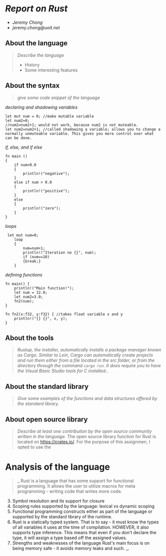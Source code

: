 # _Report on Rust_

- _Jeremy Chong_
- _jeremy.chong@uoit.net_

## About the language

> _Describe the language_
>
> - History
> - Some interesting features

## About the syntax

> _give some code snippet of the language_

*declaring and shadowing variables*
```
let mut num = 0; //make mutable variable
let num2=0;
//num2=num2+1; would not work, because num2 is not muteable.
let num2=num2+1; //called shadowing a variable; allows you to change a normally unmuteable variable. This gives you more control over what can be done.
```
*if, else, and if else*

```
fn main ()
{
    if num<0.0
    {
        println!("negative");
    }
    else if num > 0.0
    {
        println!("positive");
    }
    else
    {
        println!("zero");
    }
}

```

*loops*
```
 let mut num=0;
    loop
    {
        num=num+1;
        println!("Iteration no {}", num);
        if (num==10)
        {break;}
    }
  ```
*defining functions*
```
fn main() {
    println!("Main function!");
    let num = 32.0;
    let num2=3.0;
    fn2(num);
}

fn fn2(x:f32, y:f32) { //takes float variable x and y
    println!("{} {}", x, y);
}

```
## About the tools

> _Rustup, the installer, automatically installs a package manager known as Cargo. Similar to Lein, Cargo can automatically create projects and run them either from a file located in the src folder, or from the directory through the command ```cargo run```. It does require you to have the Visual Basic Studio tools for C installed._.

## About the standard library

> _Give some examples of the functions and data structures
> offered by the standard library_.

## About open source library

> _Describe at least one contribution by the open source
community written in the language._
The open source library function for Rust is located on https://crates.io/. For the purpose of this assignmen, I opted to use the 
# Analysis of the language

> _
Rust is a language that has some support for functional programming.
It allows the user to utilize macros for meta programming - writing code that writes more code.

3.	Symbol resolution and its support for closure
4.	Scoping rules supported by the language: lexical vs dynamic scoping
5.	Functional programming constructs either as part of the language or supported by the standard library of the runtime.
6.    Rust is a statically typed system. That is to say - it must know the types of all variables it uses at the time of compilation. HOWEVER, it also supports type inference. This means that even if you don't declare the type, it will assign a type based off the assigned values.
7.	Strengths and weaknesses of the language
Rust's main focus is on being memory safe - it avoids memory leaks and such.
_.



